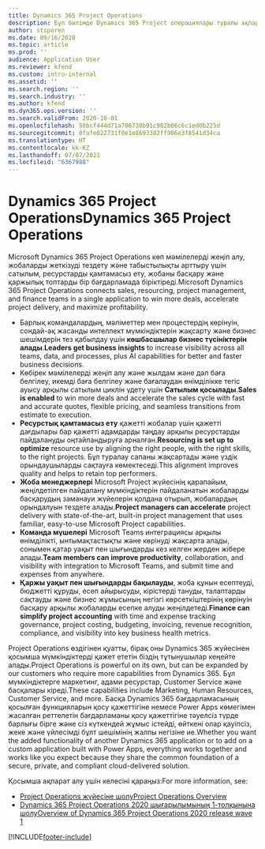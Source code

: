 ```yaml
---
title: Dynamics 365 Project Operations
description: Бұл бөлімде Dynamics 365 Project операциялары туралы ақпарат берілген.
author: stsporen
ms.date: 09/16/2020
ms.topic: article
ms.prod: ''
audience: Application User
ms.reviewer: kfend
ms.custom: intro-internal
ms.assetid: ''
ms.search.region: ''
ms.search.industry: ''
ms.author: kfend
ms.dyn365.ops.version: ''
ms.search.validFrom: 2020-10-01
ms.openlocfilehash: 58bcf444d71a706730b91c982b06c6c1ed0b225d
ms.sourcegitcommit: 0fafe022731f0e1e8693382ff906e3f8541d34ca
ms.translationtype: HT
ms.contentlocale: kk-KZ
ms.lasthandoff: 07/07/2021
ms.locfileid: "6367988"
---
```

# <a name="dynamics-365-project-operations"></a><span data-ttu-id="3b0aa-103">Dynamics 365 Project Operations</span><span class="sxs-lookup"><span data-stu-id="3b0aa-103">Dynamics 365 Project Operations</span></span>

<span data-ttu-id="3b0aa-104">Microsoft Dynamics 365 Project Operations көп мәмілелерді жеңіп алу, жобаларды жеткізуді тездету және табыстылықты арттыру үшін сатылым, ресурстарды қамтамасыз ету, жобаны басқару және қаржылық топтарды бір бағдарламада біріктіреді.</span><span class="sxs-lookup"><span data-stu-id="3b0aa-104">Microsoft Dynamics 365 Project Operations connects sales, resourcing, project management, and finance teams in a single application to win more deals, accelerate project delivery, and maximize profitability.</span></span>

-   <span data-ttu-id="3b0aa-105">Барлық командалардың, мәліметтер мен процестердің көрінуін, сондай-ақ жасанды интеллект мүмкіндіктерін жақсарту және бизнес шешімдерін тез қабылдау үшін **көшбасшылар бизнес түсініктерін алады**.</span><span class="sxs-lookup"><span data-stu-id="3b0aa-105">**Leaders get business insights** to increase visibility across all teams, data, and processes, plus AI capabilities for better and faster business decisions.</span></span>
-   <span data-ttu-id="3b0aa-106">Көбірек мәмілелерді жеңіп алу және жылдам және дәл баға белгілеу, икемді баға белгілеу және бағалаудан өнімділікке тегіс ауысу арқылы сатылым циклін үдету үшін **Сатылым қосылады**.</span><span class="sxs-lookup"><span data-stu-id="3b0aa-106">**Sales is enabled** to win more deals and accelerate the sales cycle with fast and accurate quotes, flexible pricing, and seamless transitions from estimate to execution.</span></span>
-   <span data-ttu-id="3b0aa-107">**Ресурстық қамтамасыз ету** қажетті жобалар үшін қажетті дағдылары бар қажетті адамдарды таңдау арқылы ресурстарды пайдалануды оңтайландыруға арналған.</span><span class="sxs-lookup"><span data-stu-id="3b0aa-107">**Resourcing is set up to optimize** resource use by aligning the right people, with the right skills, to the right projects.</span></span> <span data-ttu-id="3b0aa-108">Бұл туралау сапаны жақсартады және үздік орындаушыларды сақтауға көмектеседі.</span><span class="sxs-lookup"><span data-stu-id="3b0aa-108">This alignment improves quality and helps to retain top performers.</span></span>
-   <span data-ttu-id="3b0aa-109">**Жоба менеджерлері** Microsoft Project жүйесінің қарапайым, жеңілдетілген пайдалану мүмкіндіктерін пайдаланатын жобаларды басқарудың заманауи жүйелерін қолдана отырып, жобалардың орындалуын тездете алады.</span><span class="sxs-lookup"><span data-stu-id="3b0aa-109">**Project managers can accelerate** project delivery with state-of-the-art, built-in project management that uses familiar, easy-to-use Microsoft Project capabilities.</span></span>
-   <span data-ttu-id="3b0aa-110">**Команда мүшелері** Microsoft Teams интеграциясы арқылы өнімділікті, ынтымақтастықты және көрінуді жақсарта алады, сонымен қатар уақыт пен шығындарды кез келген жерден жібере алады.</span><span class="sxs-lookup"><span data-stu-id="3b0aa-110">**Team members can improve productivity**, collaboration, and visibility with integration to Microsoft Teams, and submit time and expenses from anywhere.</span></span>
-   <span data-ttu-id="3b0aa-111">**Қаржы уақыт пен шығындарды бақылауды**, жоба құнын есептеуді, бюджетті құруды, есеп айырысуды, кірістерді тануды, талаптарды сақтауды және бизнес жұмысының негізгі көрсеткіштерінің көрінуін басқару арқылы жобаларды есепке алуды жеңілдетеді.</span><span class="sxs-lookup"><span data-stu-id="3b0aa-111">**Finance can simplify project accounting** with time and expense tracking governance, project costing, budgeting, invoicing, revenue recognition, compliance, and visibility into key business health metrics.</span></span>

<span data-ttu-id="3b0aa-112">Project Operations өздігінен қуатты, бірақ оны Dynamics 365 жүйесінен қосымша мүмкіндіктерді қажет ететін біздің тұтынушылар кеңейте алады.</span><span class="sxs-lookup"><span data-stu-id="3b0aa-112">Project Operations is powerful on its own, but can be expanded by our customers who require more capabilities from Dynamics 365.</span></span> <span data-ttu-id="3b0aa-113">Бұл мүмкіндіктерге маркетинг, адами ресурстар, Customer Service және басқалары кіреді.</span><span class="sxs-lookup"><span data-stu-id="3b0aa-113">These capabilities include Marketing, Human Resources, Customer Service, and more.</span></span> <span data-ttu-id="3b0aa-114">Басқа Dynamics 365 бағдарламасының қосылған функцияларын қосу қажеттігіне немесе Power Apps көмегімен жасалған реттелетін бағдарламаны қосу қажеттігіне тәуелсіз түрде барлығы бірге және сіз күткендей жұмыс істейді, өйткені олар қауіпсіз, жеке және үйлесімді бұлт шешімінің жалпы негізіне ие.</span><span class="sxs-lookup"><span data-stu-id="3b0aa-114">Whether you want the added functionality of another Dynamics 365 application or to add on a custom application built with Power Apps, everything works together and works like you expect because they share the common foundation of a secure, private, and compliant cloud-delivered solution.</span></span>

<span data-ttu-id="3b0aa-115">Қосымша ақпарат алу үшін келесіні қараңыз:</span><span class="sxs-lookup"><span data-stu-id="3b0aa-115">For more information, see:</span></span>

- [<span data-ttu-id="3b0aa-116">Project Operations жүйесіне шолу</span><span class="sxs-lookup"><span data-stu-id="3b0aa-116">Project Operations Overview</span></span>](https://dynamics.microsoft.com/en-us/project-operations/overview/)
- [<span data-ttu-id="3b0aa-117">Dynamics 365 Project Operations 2020 шығарылымының 1-толқынына шолу</span><span class="sxs-lookup"><span data-stu-id="3b0aa-117">Overview of Dynamics 365 Project Operations 2020 release wave 1</span></span>](/dynamics365-release-plan/2020wave1/dynamics365-project-operations/)



[!INCLUDE[footer-include](includes/footer-banner.md)]
